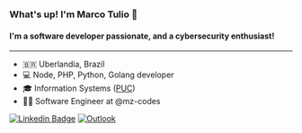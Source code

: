 ### What's up! I'm Marco Tulio 👋

#### I'm a software developer passionate, and a cybersecurity enthusiast!
---

- 🇧🇷 Uberlandia, Brazil
- 💻 Node, PHP, Python, Golang developer
- 🎓 Information Systems ([PUC](https://pucminas.br/))
- 👨‍💻 Software Engineer at @mz-codes

[![Linkedin Badge](https://img.shields.io/badge/-LinkedIn-blue?style=flat&logo=Linkedin&logoColor=white&link=https://www.linkedin.com/in/marcotuliocnd/)](https://www.linkedin.com/in/marcotuliocnd/)
[![Outlook](https://img.shields.io/badge/-Outlook-blue?style=flat&logo=microsoft-outlook&logoColor=white&link=mailto:marcotuliocandeo@outlook.com)](mailto:marcotuliocandeo@outlook.com)

